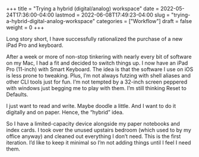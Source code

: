 +++
title = "Trying a hybrid (digital/analog) workspace"
date = 2022-05-24T17:36:00-04:00
lastmod = 2022-06-08T17:49:23-04:00
slug = "trying-a-hybrid-digital-analog-workspace"
categories = ["Workflow"]
draft = false
weight = 0
+++

Long story short, I have successfully rationalized the purchase of a new iPad Pro and keyboard.

After a week or more of non-stop tinkering with nearly every bit of software on my Mac, I had a fit and decided to switch things up. I now have an iPad Pro (11-inch) with Smart Keyboard. The idea is that the software I use on iOS is less prone to tweaking. Plus, I’m not always futzing with shell aliases and other CLI tools just for fun. I’m not tempted by a 32-inch screen peppered with windows just begging me to play with them. I’m still thinking Reset to Defaults.

I just want to read and write. Maybe doodle a little. And I want to do it digitally and on paper. Hence, the “hybrid” idea.

So I have a limited-capacity device alongside my paper notebooks and index cards. I took over the unused upstairs bedroom (which used to by my office anyway) and cleaned out everything I don’t need. This is the first iteration. I’d like to keep it minimal so I’m not adding things until I feel I need them.

[//]: # "Exported with love from a post written in Org mode"
[//]: # "- https://github.com/kaushalmodi/ox-hugo"
